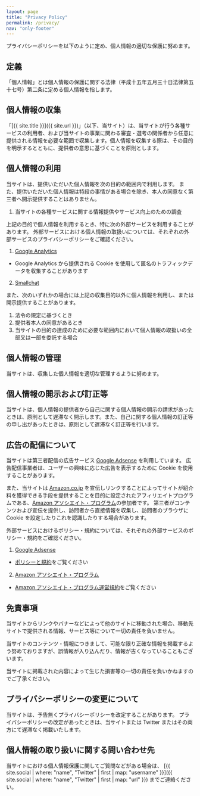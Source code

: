 ```yaml
---
layout: page
title: "Privacy Policy"
permalink: /privacy/
nav: "only-footer"
---
```


プライバシーポリシーを以下のように定め、個人情報の適切な保護に努めます。

## 定義
「個人情報」とは個人情報の保護に関する法律（平成十五年五月三十日法律第五十七号）第二条に定める個人情報を指します。

## 個人情報の収集
「[{{ site.title }}]({{ site.url }})」（以下、当サイト）は、当サイトが行う各種サービスの利用者、および当サイトの事業に関わる審査・選考の関係者から任意に提供される情報を必要な範囲で収集します。個人情報を収集する際は、その目的を明示するとともに、提供者の意思に基づくことを原則とします。

## 個人情報の利用
当サイトは、提供いただいた個人情報を次の目的の範囲内で利用します。
また、提供いただいた個人情報は特段の事情がある場合を除き、本人の同意なく第三者へ開示提供することはありません。

1. 当サイトの各種サービスに関する情報提供やサービス向上のための調査

上記の目的で個人情報を利用するとき、特に次の外部サービスを利用することがあります。
外部サービスにおける個人情報の取扱いについては、それぞれの外部サービスのプライバシーポリシーをご確認ください。

1. [Google Analytics](https://www.google.com/analytics)
  - Google Analytics から提供される Cookie を使用して匿名のトラフィックデータを収集することがあります
2. [Smallchat](https://small.chat)

また、次のいずれかの場合には上記の収集目的以外に個人情報を利用し、または開示提供することがあります。

1. 法令の規定に基づくとき
2. 提供者本人の同意があるとき
3. 当サイトの目的の達成のために必要な範囲内において個人情報の取扱いの全部又は一部を委託する場合

## 個人情報の管理
当サイトは、収集した個人情報を適切な管理するように努めます。

## 個人情報の開示および訂正等
当サイトは、個人情報の提供者から自己に関する個人情報の開示の請求があったときは、原則として遅滞なく開示します。また、自己に関する個人情報の訂正等の申し出があったときは、原則として遅滞なく訂正等を行います。

## 広告の配信について
当サイトは第三者配信の広告サービス [Google Adsense](https://www.google.co.jp/adsense) を利用しています。
広告配信事業者は、ユーザーの興味に応じた広告を表示するために Cookie を使用することがあります。

また、当サイトは [Amazon.co.jp](https://www.amazon.co.jp) を宣伝しリンクすることによってサイトが紹介料を獲得できる手段を提供することを目的に設定されたアフィリエイトプログラムである、[Amazon アソシエイト・プログラム](https://affiliate.amazon.co.jp)の参加者です。
第三者がコンテンツおよび宣伝を提供し、訪問者から直接情報を収集し、訪問者のブラウザに Cookie を設定したりこれを認識したりする場合があります。

外部サービスにおけるポリシー・規約については、それぞれの外部サービスのポリシー・規約をご確認ください。

1. [Google Adsense](https://www.google.co.jp/adsense)
  - [ポリシーと規約](https://policies.google.com/technologies/ads)をご覧ください
2. [Amazon アソシエイト・プログラム](https://affiliate.amazon.co.jp)
  - [Amazon アソシエイト・プログラム運営規約](https://affiliate.amazon.co.jp/help/operating/agreement)をご覧ください

## 免責事項
当サイトからリンクやバナーなどによって他のサイトに移動された場合、移動先サイトで提供される情報、サービス等について一切の責任を負いません。

当サイトのコンテンツ・情報につきまして、可能な限り正確な情報を掲載するよう努めておりますが、誤情報が入り込んだり、情報が古くなっていることもございます。

当サイトに掲載された内容によって生じた損害等の一切の責任を負いかねますのでご了承ください。

## プライバシーポリシーの変更について
当サイトは、予告無くプライバシーポリシーを改定することがあります。
プライバシーポリシーの改定があったときは、当サイトまたは Twitter またはその両方にて遅滞なく掲載いたします。

## 個人情報の取り扱いに関する問い合わせ先
当サイトにおける個人情報保護に関してご質問などがある場合は、 [{{ site.social | where: "name", "Twitter" | first | map: "username" }}]({{ site.social | where: "name", "Twitter" | first | map: "url" }}) までご連絡ください。
